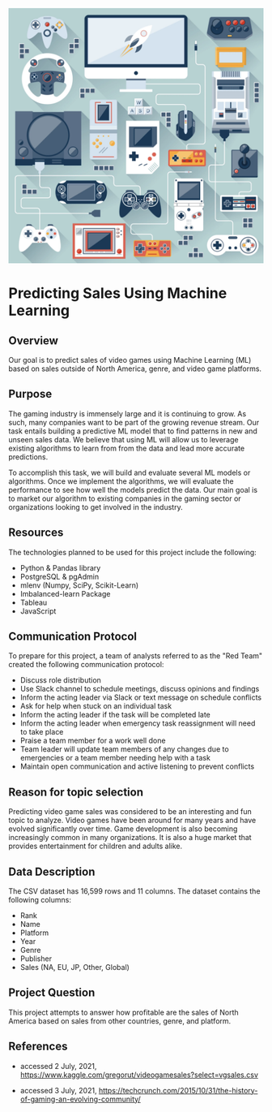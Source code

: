 ![readme1.PNG](images/readme2.png)

# Predicting Sales Using Machine Learning

 
## Overview

Our goal is to predict sales of video games using Machine Learning (ML) based on sales outside of North America, genre, and video game platforms.


## Purpose

The gaming industry is immensely large and it is continuing to grow. As such, many companies want to be part of the growing revenue stream. Our task entails building a predictive ML model that to find patterns in new and unseen sales data. We believe that using ML will allow us to leverage existing algorithms to learn from from the data and lead more accurate predictions.

To accomplish this task, we will build and evaluate several ML models or algorithms. Once we implement the algorithms, we will evaluate the performance to see how well the models predict the data. Our main goal is to market our algorithm to existing companies in the gaming sector or organizations looking to get involved in the industry.


## Resources

The technologies planned to be used for this project include the following:

- Python & Pandas library
- PostgreSQL & pgAdmin
- mlenv (Numpy, SciPy, Scikit-Learn)
- Imbalanced-learn Package
- Tableau
- JavaScript


## Communication Protocol

To prepare for this project, a team of analysts referred to as the "Red Team" created the following communication protocol: 

- Discuss role distribution
- Use Slack channel to schedule meetings, discuss opinions and findings 
- Inform the acting leader via Slack or text message on schedule conflicts
- Ask for help when stuck on an individual task
- Inform the acting leader if the task will be completed late
- Inform the acting leader when emergency task reassignment will need to take place
- Praise a team member for a work well done
- Team leader will update team members of any changes due to emergencies or a team member needing help with a task
- Maintain open communication and active listening to prevent conflicts 


## Reason for topic selection

Predicting video game sales was considered to be an interesting and fun topic to analyze. Video games have been around for many years and have evolved significantly over time. Game development is also becoming increasingly common in many organizations. It is also a huge market that provides entertainment for children and adults alike. 


## Data Description

The CSV dataset has 16,599 rows and 11 columns. The dataset contains the following columns:
- Rank
- Name
- Platform
- Year
- Genre
- Publisher
- Sales (NA, EU, JP, Other, Global)

## Project Question

This project attempts to answer how profitable are the sales of North America based on sales from other countries, genre, and platform.


## References

- accessed 2 July, 2021, <https://www.kaggle.com/gregorut/videogamesales?select=vgsales.csv>

- accessed 3 July, 2021, <https://techcrunch.com/2015/10/31/the-history-of-gaming-an-evolving-community/> 